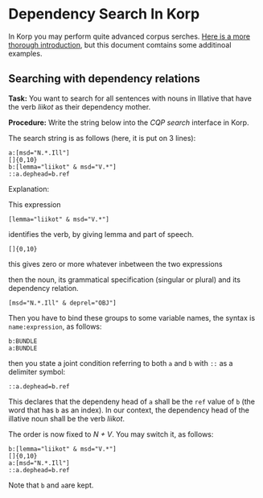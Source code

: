 # Dependency Search In Korp

In Korp you may perform quite advanced corpus serches. [Here is a more thorough introduction](cqp.eng.md), but this document comtains some additinoal examples.

## Searching with dependency relations

**Task:** You want to search for all sentences with nouns in Illative that have the verb _liikot_ as their dependency mother.

**Procedure:** Write the string below into the _CQP search_ interface in Korp.

The search string is as follows (here, it is put on 3 lines):

```
a:[msd="N.*.Ill"]
[]{0,10}
b:[lemma="liikot" & msd="V.*"]
::a.dephead=b.ref
```

Explanation:

This expression

```
[lemma="liikot" & msd="V.*"]
```

identifies the verb, by giving lemma and part of speech.

```
[]{0,10}
```

this gives zero or more whatever inbetween the two expressions

then the noun, its grammatical specification (singular or plural)
and its dependency relation.

```
[msd="N.*.Ill" & deprel="OBJ"]
```

Then you have to bind these groups to some variable names,
the syntax is `name:expression`, as follows:

```
b:BUNDLE
a:BUNDLE
```

then you state a joint condition referring to both `a` and `b` with `::` as a delimiter symbol:

```
::a.dephead=b.ref
```

This declares that the dependeny head of `a` shall be the `ref` value of `b` (the word that has `b` as an index). In our context, the dependency head of the illative noun shall be the verb _liikot_.

The order is now fixed to _N + V_. You may switch it, as follows:

```
b:[lemma="liikot" & msd="V.*"]
[]{0,10}
a:[msd="N.*.Ill"]
::a.dephead=b.ref
```

Note that `b` and `a`are kept.
